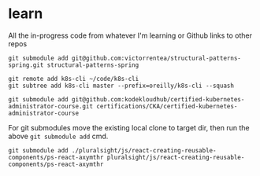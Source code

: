# learn
All the in-progress code from whatever I'm learning or Github links to other repos

```
git submodule add git@github.com:victorrentea/structural-patterns-spring.git structural-patterns-spring
```

```
git remote add k8s-cli ~/code/k8s-cli 
git subtree add k8s-cli master --prefix=oreilly/k8s-cli --squash
```

```
git submodule add git@github.com:kodekloudhub/certified-kubernetes-administrator-course.git certifications/CKA/certified-kubernetes-administrator-course
```

For git submodules move the existing local clone to target dir, then run the above `git submodule add` cmd.

```shell
git submodule add ./pluralsight/js/react-creating-reusable-components/ps-react-axymthr pluralsight/js/react-creating-reusable-components/ps-react-axymthr
```